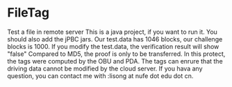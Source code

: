 # FileTag
Test a file in remote server 
This is a java project, if you want to run it. You should also add the jPBC jars.
Our test.data has 1046 blocks, our challenge blocks is 1000. If you modify the test.data, the verification result will show "false"
Compared to MD5, the proof is only to be transferred.
In this protect, the tags were computed by the OBU and PDA.
The tags can enrure that the driving data cannot be modified by the cloud server.
If you hava any question, you can contact me with :lisong at nufe dot edu dot cn.
